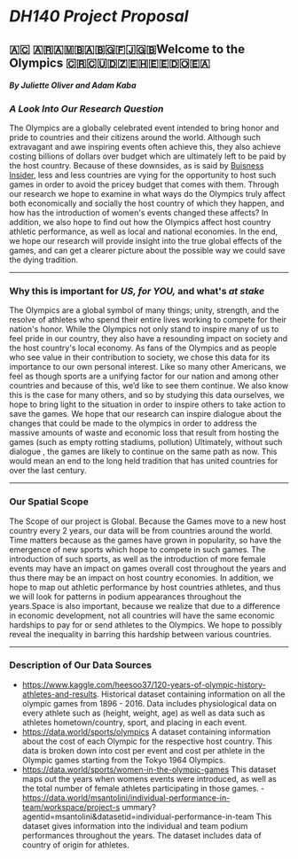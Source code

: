 # *__DH140 Project Proposal__*
## :ascension_island: :argentina::armenia::bosnia_herzegovina::bulgaria::fiji::gb:Welcome to the Olympics :costa_rica::cuba::algeria::western_sahara::estonia::dominican_republic::ceuta_melilla:
##### By Juliette Oliver and Adam Kaba
### _A Look Into Our Research Question_


The Olympics are a globally celebrated event intended to bring honor and pride to countries and their citizens around the world. Although such extravagant and awe inspiring events often achieve this, they also achieve costing billions of dollars over budget which are ultimately left to be paid by the host country. Because of these downsides, as is said by [Buisness Insider](https://www.businessinsider.com/future-olympics-no-country-wants-to-host-games-2018-2), less and less countries are vying for the opportunity to host such games in order to avoid the pricey budget that comes with them. Through our research we hope to examine in what ways do the Olympics truly affect both economically and socially the host country of which they happen, and how has the introduction of women's events changed these affects? In addition, we also hope to find out how the Olympics affect host country athletic performance, as well as local and national economies. In the end, we hope our research will provide insight into the true global effects of the games, and can get a clearer picture about the possible way we could save the dying tradition.
___
### __Why this is important for *US, for YOU,* and what's *at stake*__

The Olympics are a global symbol of many things; unity, strength, and the resolve of athletes who spend their entire lives working to compete for their nation's honor. While the Olympics not only stand to inspire many of us to feel pride in our country, they also have a resounding impact on society and the host country's local economy. As fans of the Olympics and as people who see value in their contribution to society, we chose this data for its importance to our own personal interest. Like so many other Americans, we feel as though sports are a unifying factor for our nation and among other countries and because of this, we’d like to see them continue. We also know this is the case for many others, and so by studying this data ourselves, we hope to bring light to the situation in order to inspire others to take action to save the games. We hope that our research can inspire dialogue about the changes that could be made to the olympics in order to address the massive amounts of waste and economic loss that result from hosting the games (such as empty rotting stadiums, pollution) Ultimately, without such dialogue , the games are likely to continue on the same path as now. This would mean an end to the long held tradition that has united countries for over the last century.
___
### Our Spatial Scope
The Scope of our project is Global. Because the Games move to a new host country every 2 years, our data will be from countries around the world.
Time matters because as the games have grown in popularity, so have the emergence of new sports which hope to compete in such games. The introduction of such sports, as well as the introduction of more female events may have an impact on games overall cost throughout the years and thus there may be an impact on host country economies. In addition, we hope to map out athletic performance by host countries athletes, and thus we will look for patterns in podium appearances throughout the years.Space is also important, because we realize that due to a difference in economic development, not all countries will have the same economic hardships to pay for or send athletes to the Olympics. We hope to possibly reveal the inequality in barring this hardship between various countries.
___
### Description of Our Data Sources
- https://www.kaggle.com/heesoo37/120-years-of-olympic-history-athletes-and-results. Historical dataset containing information on all the olympic games from 1896 - 2016. Data includes physiological data on every athlete such as (height, weight, age) as well as data such as athletes hometown/country, sport, and placing in each event.
- https://data.world/sports/olympics  A dataset containing information about the cost of each Olympic for the respective host country. This data is broken down into cost per event and cost per athlete in the Olympic games starting from the Tokyo 1964 Olympics.
- https://data.world/sports/women-in-the-olympic-games This dataset maps out the years when womens events were introduced, as well as the total number of female athletes participating in those games.
-https://data.world/msantolini/individual-performance-in-team/workspace/project-s ummary?agentid=msantolini&datasetid=individual-performance-in-team This dataset gives information into the individual and team podium performances throughout the years. The dataset includes data of country of origin for athletes.
